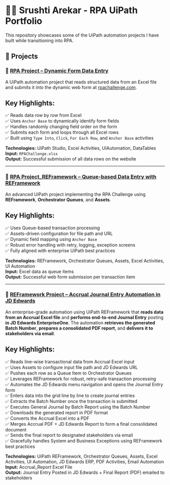 # 👩‍💻 Srushti Arekar - RPA UiPath Portfolio

This repository showcases some of the UiPath automation projects I have built while transitioning into RPA.

## 📁 Projects

### 🔹 [RPA Project – Dynamic Form Data Entry](https://github.com/SrushtiArekar/UiPath-Portfolio/tree/main/RPAChallenge)

A UiPath automation project that reads structured data from an Excel file and submits it into the dynamic web form at [rpachallenge.com](https://rpachallenge.com/).

**Key Highlights:**
- 
✅ Reads data row by row from Excel  
✅ Uses `Anchor Base` to dynamically identify form fields  
✅ Handles randomly changing field order on the form  
✅ Submits each form and loops through all Excel rows  
✅ Built using `Type Into`, `Click`, `For Each Row`, and `Anchor Base` activities  

**Technologies:** UiPath Studio, Excel Activities, UIAutomation, DataTables  
**Input:** `RPAChallenge.xlsx`  
**Output:** Successful submission of all data rows on the website 

---

### 🔹 [RPA Project_REFramework – Queue-based Data Entry with REFramework](https://github.com/SrushtiArekar/UiPath-Portfolio/tree/main/RPAChallengeUsingREFramework)

An advanced UiPath project implementing the RPA Challenge using **REFramework**, **Orchestrator Queues**, and **Assets**.

**Key Highlights:**
- 
✅ Uses Queue-based transaction processing  
✅ Assets-driven configuration for file path and URL  
✅ Dynamic field mapping using `Anchor Base`  
✅ Robust error handling with retry, logging, exception screens  
✅ Fully aligned with enterprise UiPath best practices  

**Technologies:** REFramework, Orchestrator Queues, Assets, Excel Activities, UI Automation  
**Input:** Excel data as queue items  
**Output:** Successful web form submission per transaction item

---

### 🔹 [REFramework Project – Accrual Journal Entry Automation in JD Edwards](https://github.com/SrushtiArekar/UiPath-Portfolio/tree/main/RPA_JDEdwards_REFramework)

An enterprise-grade automation using UiPath REFramework that **reads data from an Accrual Excel file** and **performs end-to-end Journal Entry** posting **in JD Edwards EnterpriseOne**. The automation **retrieves the generated Batch Number**, **prepares a consolidated PDF report**, and **delivers it to stakeholders via email**.

**Key Highlights:**
- 
✅ Reads line-wise transactional data from Accrual Excel input  
✅ Uses Assets to configure input file path and JD Edwards URL  
✅ Pushes each row as a Queue Item to Orchestrator Queues  
✅ Leverages REFramework for robust, retry-safe transaction processing  
✅ Automates the JD Edwards menu navigation and opens the Journal Entry form  
✅ Enters data into the grid line by line to create journal entries  
✅ Extracts the Batch Number once the transaction is submitted  
✅ Executes General Journal by Batch Report using the Batch Number  
✅ Downloads the generated report in PDF format  
✅ Converts the Accrual Excel into a PDF  
✅ Merges Accrual PDF + JD Edwards Report to form a final consolidated document  
✅ Sends the final report to designated stakeholders via email  
✅ Gracefully handles System and Business Exceptions using REFramework best practices  

**Technologies:** UiPath REFramework, Orchestrator Queues, Assets, Excel Activities, UI Automation, JD Edwards ERP, PDF Activities, Email Automation  
**Input:** Accrual_Report Excel File  
**Output:** Journal Entry Posted in JD Edwards + Final Report (PDF) emailed to stakeholders
